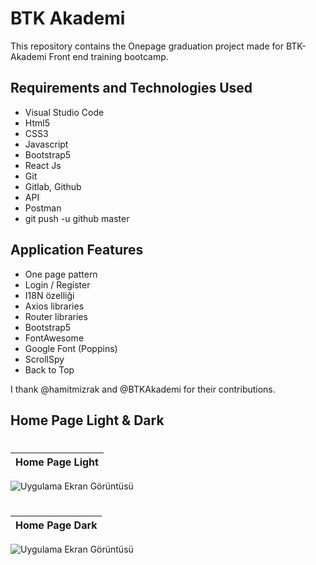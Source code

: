 # BTK Akademi

This repository contains the Onepage graduation project made for BTK-Akademi Front end training bootcamp. </br>

## Requirements and Technologies Used
 - Visual Studio Code
 - Html5
 - CSS3 
 - Javascript 
 - Bootstrap5 
 - React Js 
 - Git 
 - Gitlab, Github 
 - API
 - Postman
 - git push -u github master

## Application Features

 - One page pattern
 - Login / Register 
 - I18N özelliği 
 - Axios libraries
 - Router libraries 
 - Bootstrap5 
 - FontAwesome 
 - Google Font (Poppins) 
 - ScrollSpy 
 - Back to Top

I thank @hamitmizrak and @BTKAkademi for their contributions.

## Home Page Light & Dark

#
| Home Page Light |
| ---------------------------- |
![Uygulama Ekran Görüntüsü](https://github.com/ahmetgurr/BTK-Academy-GraduationProject/assets/92628011/70cc738d-bbb0-4e8d-9ecf-dd53a1ca22bc)
#
#
| Home Page Dark |
| ---------------------------- |
![Uygulama Ekran Görüntüsü](https://github.com/ahmetgurr/BTK-Academy-GraduationProject/assets/92628011/6996fe55-5735-4dfb-81c7-b79bee6995c7)
#



